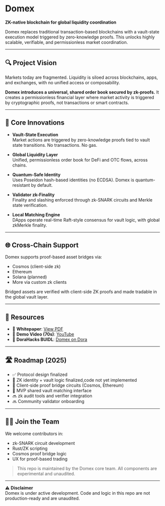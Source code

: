 # Domex

**ZK-native blockchain for global liquidity coordination**

Domex replaces traditional transaction-based blockchains with a vault-state execution model triggered by zero-knowledge proofs. This unlocks highly scalable, verifiable, and permissionless market coordination.

---

## 🔍 Project Vision

Markets today are fragmented. Liquidity is siloed across blockchains, apps, and exchanges, with no unified access or composability.

**Domex introduces a universal, shared order book secured by zk-proofs.** It creates a permissionless financial layer where market activity is triggered by cryptographic proofs, not transactions or smart contracts.

---

## 🧠 Core Innovations

- **Vault-State Execution**  
  Market actions are triggered by zero-knowledge proofs tied to vault state transitions. No transactions. No gas.

- **Global Liquidity Layer**  
  Unified, permissionless order book for DeFi and OTC flows, across chains.

- **Quantum-Safe Identity**  
  Uses Poseidon hash-based identities (no ECDSA). Domex is quantum-resistant by default.

- **Validator zk-Finality**  
  Finality and slashing enforced through zk-SNARK circuits and Merkle state verification.

- **Local Matching Engine**  
  DApps operate real-time Raft-style consensus for vault logic, with global zkMerkle finality.

---

## 🌐 Cross-Chain Support

Domex supports proof-based asset bridges via:

- Cosmos (client-side zk)
- Ethereum
- Solana (planned)
- More via custom zk clients

Bridged assets are verified with client-side ZK proofs and made tradable in the global vault layer.

---

## 🔗 Resources

- 📜 **Whitepaper**: [View PDF](https://drive.google.com/file/d/1RMk1m5Gdf2j2qI8C4HQVNZuIdbX-yCbT/view?usp=drive_link)
- 🎥 **Demo Video (70s)**: [YouTube](https://www.youtube.com/watch?v=h6hQoVIQCpM)
- 📘 **DoraHacks BUIDL**: [Domex on Dora](https://dorahacks.io/buidl/28435)

---


## 🛣️ Roadmap (2025)

- ✅ Protocol design finalized  
- 🔄 ZK identity + vault logic finalized,code not yet implemented
- 🔄 Client-side proof bridge circuits (Cosmos, Ethereum)  
- 🔄 MVP shared vault matching interface  
- 🔜 zk audit tools and verifier integration  
- 🔜 Community validator onboarding  

---

## 🧑‍💻 Join the Team

We welcome contributors in:

- zk-SNARK circuit development  
- Rust/ZK scripting  
- Cosmos proof bridge logic  
- UX for proof-based trading  

> This repo is maintained by the Domex core team. All components are experimental and unaudited.

---

⚠️ **Disclaimer**  
Domex is under active development. Code and logic in this repo are not production-ready and are unaudited.
